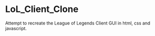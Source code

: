 # LoL_Client_Clone
 Attempt to recreate the League of Legends Client GUI in html, css and javascript.
